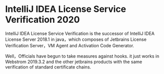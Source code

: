 # IntelliJ IDEA License Service Verification 2020

IntelliJ IDEA License Service Verification is the successor of IntelliJ IDEA License Server 2018.1 in java，which composes of 
Jetbrains License Verification Server，VM Agent and Activation Code Generator. 

Well，Officials have begun to take measures against hooks. it just works in Webstrom 2019.3.2 and the other jetbrains products with the same verification of standard certificate chains. 

